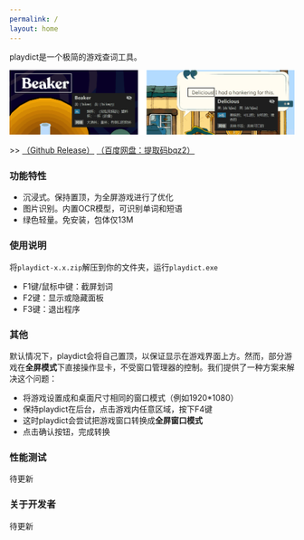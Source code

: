 ```yaml
---
permalink: /
layout: home
---
```


playdict是一个极简的游戏查词工具。

![demo](./assets/imgs/demo/demo.png)

\>> [（Github Release）](https://github.com/blueloveTH/playdict/releases/latest) [（百度网盘：提取码bqz2）](https://pan.baidu.com/s/1cVgOJY4rXG1j0g8lj1GGCQ)

### 功能特性

+ 沉浸式。保持置顶，为全屏游戏进行了优化
+ 图片识别。内置OCR模型，可识别单词和短语
+ 绿色轻量。免安装，包体仅13M

### 使用说明

将`playdict-x.x.zip`解压到你的文件夹，运行`playdict.exe`

+ F1键/鼠标中键：截屏划词
+ F2键：显示或隐藏面板
+ F3键：退出程序

### 其他

默认情况下，playdict会将自己置顶，以保证显示在游戏界面上方。然而，部分游戏在**全屏模式**下直接操作显卡，不受窗口管理器的控制。我们提供了一种方案来解决这个问题：

+   将游戏设置成和桌面尺寸相同的窗口模式（例如1920*1080）
+   保持playdict在后台，点击游戏内任意区域，按下F4键
+   这时playdict会尝试把游戏窗口转换成**全屏窗口模式**
+   点击确认按钮，完成转换

### 性能测试

待更新

### 关于开发者

待更新